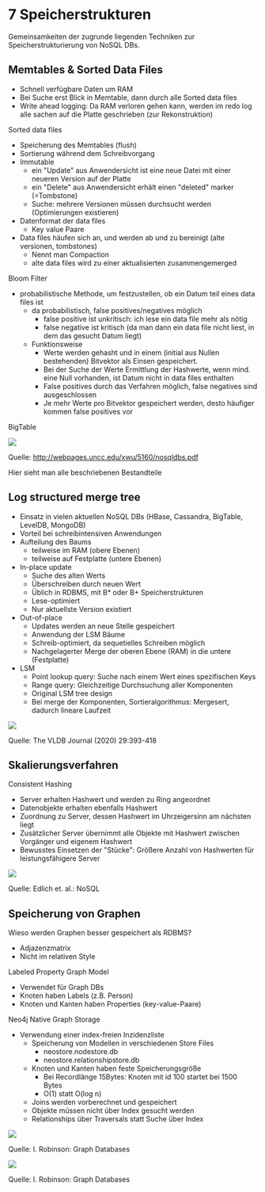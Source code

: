 # 7 Speicherstrukturen
Gemeinsamkeiten der zugrunde liegenden Techniken zur Speicherstrukturierung von NoSQL DBs.

## Memtables & Sorted Data Files
- Schnell verfügbare Daten um RAM
- Bei Suche erst Blick in Memtable, dann durch alle Sorted data files
- Write ahead logging: Da RAM verloren gehen kann, werden im redo log alle sachen auf die Platte geschrieben (zur Rekonstruktion)

Sorted data files
- Speicherung des Memtables (flush)
- Sortierung während dem Schreibvorgang
- Immutable
  - ein "Update" aus Anwendersicht ist eine neue Datei mit einer neueren Version auf der Platte
  - ein "Delete" aus Anwendersicht erhält einen "deleted" marker (=Tombstone)
  - Suche: mehrere Versionen müssen durchsucht werden (Optimierungen existieren)
- Datenformat der data files
    - Key value Paare
- Data files häufen sich an, und werden ab und zu bereinigt (alte versionen, tombstones)
  - Nennt man Compaction
  - alte data files wird zu einer aktualisierten zusammengemerged

Bloom Filter
- probabilistische Methode, um festzustellen, ob ein Datum teil eines data files ist
  - da probabilistisch, false positives/negatives möglich
    - false positive ist unkritisch: ich lese ein data file mehr als nötig
    - false negative ist kritisch (da man dann ein data file nicht liest, in dem das gesucht Datum liegt)
  - Funktionsweise
    - Werte werden gehasht und in einem (initial aus Nullen bestehenden) Bitvektor als Einsen gespeichert.
    - Bei der Suche der Werte Ermittlung der Hashwerte, wenn mind. eine Null vorhanden, ist Datum nicht in data files enthalten
    - False positives durch das Verfahren möglich, false negatives sind ausgeschlossen
    - Je mehr Werte pro Bitvektor gespeichert werden, desto häufiger kommen false positives vor

BigTable

![](/kad/images/storage_structure1.png)

Quelle: http://webpages.uncc.edu/xwu/5160/nosqldbs.pdf

Hier sieht man alle beschriebenen Bestandteile

## Log structured merge tree
- Einsatz in vielen aktuellen NoSQL DBs (HBase, Cassandra, BigTable, LevelDB, MongoDB)
- Vorteil bei schreibintensiven Anwendungen
- Aufteilung des Baums
  - teilweise im RAM (obere Ebenen)
  - teilweise auf Festplatte (untere Ebenen)
- In-place update
  - Suche des alten Werts
  - Überschreiben durch neuen Wert
  - Üblich in RDBMS, mit B* oder B+ Speicherstrukturen
  - Lese-optimiert
  - Nur aktuellste Version existiert
- Out-of-place
  - Updates werden an neue Stelle gespeichert
  - Anwendung der LSM Bäume
  - Schreib-optimiert, da sequetielles Schreiben möglich
  - Nachgelagerter Merge der oberen Ebene (RAM) in die untere (Festplatte)
- LSM
  - Point lookup query: Suche nach einem Wert eines spezifischen Keys
  - Range query: Gleichzeitige Durchsuchung aller Komponenten
  - Original LSM tree design
  - Bei merge der Komponenten, Sortieralgorithmus: Mergesert, dadurch lineare Laufzeit


![](/kad/images/storage_structure2.png)

Quelle: The VLDB Journal (2020) 29:393-418

## Skalierungsverfahren
Consistent Hashing
- Server erhalten Hashwert und werden zu Ring angeordnet
- Datenobjekte erhalten ebenfalls Hashwert
- Zuordnung zu Server, dessen Hashwert im Uhrzeigersinn am nächsten liegt
- Zusätzlicher Server übernimmt alle Objekte mit Hashwert zwischen Vorgänger und eigenem Hashwert
- Bewusstes Einsetzen der "Stücke": Größere Anzahl von Hashwerten für leistungsfähigere Server

![](/kad/images/storage_structure3.png)

Quelle: Edlich et. al.: NoSQL

## Speicherung von Graphen

Wieso werden Graphen besser gespeichert als RDBMS?
- Adjazenzmatrix
- Nicht im relativen Style

Labeled Property Graph Model
- Verwendet für Graph DBs
- Knoten haben Labels (z.B. Person)
- Knoten und Kanten haben Properties (key-value-Paare)

Neo4j Native Graph Storage
- Verwendung einer index-freien Inzidenzliste
  - Speicherung von Modellen in verschiedenen Store Files
    - neostore.nodestore.db
    - neostore.relationshipstore.db
  - Knoten und Kanten haben feste Speicherungsgröße
    - Bei Recordlänge 15Bytes: Knoten mit id 100 startet bei 1500 Bytes
    - O(1) statt O(log n)
  - Joins werden vorberechnet und gespeichert
  - Objekte müssen nicht über Index gesucht werden
  - Relationships über Traversals statt Suche über Index

![](/kad/images/storage_structure4.png)

Quelle: I. Robinson: Graph Databases

![](/kad/images/storage_structure5.png)

Quelle: I. Robinson: Graph Databases
